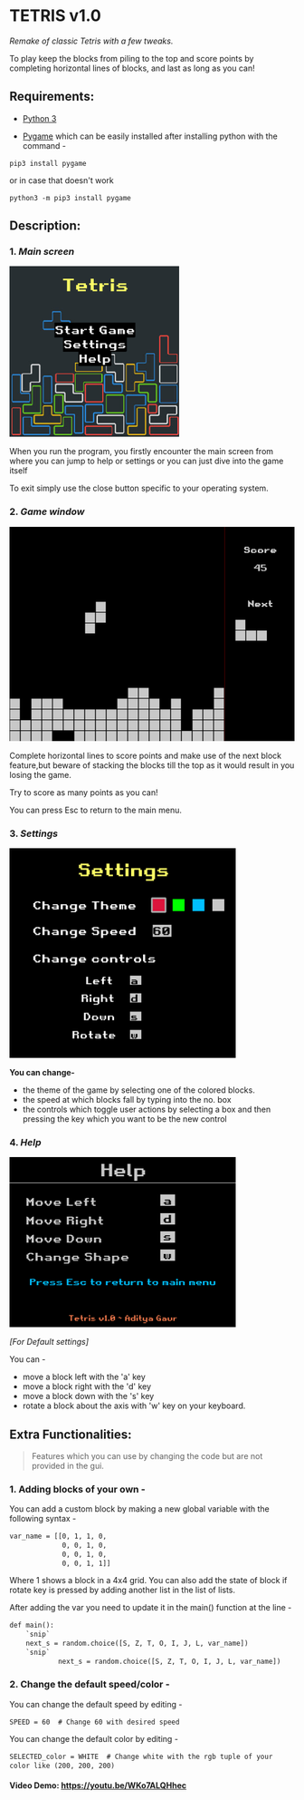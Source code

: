 # TETRIS v1.0

*Remake of classic Tetris with a few tweaks.*

To play keep the blocks from piling to the top and score points by completing horizontal lines of blocks, and last as long as you can!

## Requirements:

- [Python 3](https://www.python.org/downloads/)

- [Pygame](https://www.pygame.org/download.shtml) which can be easily installed after installing python with the command -

```
pip3 install pygame
```
or in case that doesn't work
```
python3 -m pip3 install pygame
```

## Description:

### 1. ***Main screen***

<img src="Screenshots/main_screen.png" width="300">

When you run the program, you firstly encounter the main screen from where you can jump to help or settings or you can just dive into the game itself

To exit simply use the close button specific to your operating system.

### 2. ***Game window***

<img src="Screenshots/game.png" width="600">

Complete horizontal lines to score points and make use of the next block feature,but beware of stacking the blocks till the top as it would result in you losing the game.

Try to score as many points as you can!

You can press Esc to return to the main menu.

### 3. ***Settings***

<img src="Screenshots/settings.png" width="400" height="370">

**You can change-**

- the theme of the game by selecting one of the colored blocks.
- the speed at which blocks fall by typing into the no. box
- the controls which toggle user actions by selecting a box and then pressing the key which you want to be the new control

### 4. ***Help***

<img src="Screenshots/help.png" width="400" height="300">

*[For Default settings]*

You can - 
- move a block left with the 'a' key
- move a block right with the 'd' key
- move a block down with the 's' key
- rotate a block about the axis with 'w' key on your keyboard.

## Extra Functionalities:

> Features which you can use by changing the code but are not provided in the gui.

### 1. Adding blocks of your own -

You can add a custom block by making a new global variable with the following syntax - 

```python3
var_name = [[0, 1, 1, 0,
             0, 0, 1, 0,
             0, 0, 1, 0,
             0, 0, 1, 1]]
```

Where 1 shows a block in a 4x4 grid. You can also add the state of block if rotate key is pressed by adding another list in the list of lists.

After adding the var you need to update it in the main() function at the line -

```python3
def main():
    `snip`
    next_s = random.choice([S, Z, T, O, I, J, L, var_name])
    `snip`
            next_s = random.choice([S, Z, T, O, I, J, L, var_name])

```

### 2. Change the default speed/color - 

You can change the default speed by editing -

```python3
SPEED = 60  # Change 60 with desired speed
```

You can change the default color by editing -

```python3
SELECTED_color = WHITE  # Change white with the rgb tuple of your color like (200, 200, 200)
```

#### Video Demo: https://youtu.be/WKo7ALQHhec
